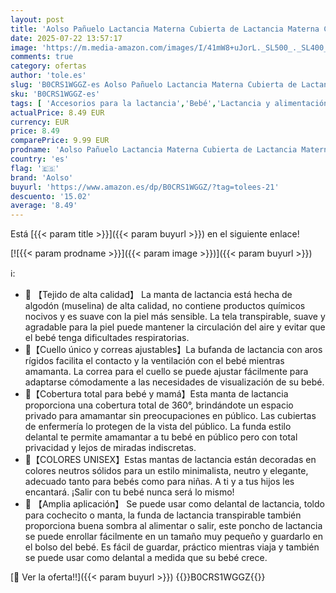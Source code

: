 ```yaml
---
layout: post
title: 'Aolso Pañuelo Lactancia Materna Cubierta de Lactancia Materna Capa de Lactancia con Correas Ajustables  Cuidado de Privacidad de Cobertura Total Funda de Lactancia de Muselina-Caqui'
date: 2025-07-22 13:57:17
image: 'https://m.media-amazon.com/images/I/41mW8+uJorL._SL500_._SL400_.jpg'
comments: true
category: ofertas
author: 'tole.es'
slug: 'B0CRS1WGGZ-es Aolso Pañuelo Lactancia Materna Cubierta de Lactancia...'
sku: 'B0CRS1WGGZ-es'
tags: [ 'Accesorios para la lactancia','Bebé','Lactancia y alimentación','Mantas de lactancia','aolso','lactancia','🇪🇸', ]
actualPrice: 8.49 EUR
currency: EUR
price: 8.49
comparePrice: 9.99 EUR
prodname: 'Aolso Pañuelo Lactancia Materna Cubierta de Lactancia Materna Capa de Lactancia con Correas Ajustables  Cuidado de Privacidad de Cobertura Total Funda de Lactancia de Muselina-Caqui'
country: 'es'
flag: '🇪🇸'
brand: 'Aolso'
buyurl: 'https://www.amazon.es/dp/B0CRS1WGGZ/?tag=tolees-21'
descuento: '15.02'
average: '8.49'
---
```


Está [{{< param title >}}]({{< param buyurl >}}) en el siguiente enlace!

[![{{< param prodname >}}]({{< param image >}})]({{< param buyurl >}})

ℹ️:

- 👼 【Tejido de alta calidad】 La manta de lactancia está hecha de algodón (muselina) de alta calidad, no contiene productos químicos nocivos y es suave con la piel más sensible. La tela transpirable, suave y agradable para la piel puede mantener la circulación del aire y evitar que el bebé tenga dificultades respiratorias.
- 👼【Cuello único y correas ajustables】La bufanda de lactancia con aros rígidos facilita el contacto y la ventilación con el bebé mientras amamanta. La correa para el cuello se puede ajustar fácilmente para adaptarse cómodamente a las necesidades de visualización de su bebé.
- 👼【Cobertura total para bebé y mamá】Esta manta de lactancia proporciona una cobertura total de 360°, brindándote un espacio privado para amamantar sin preocupaciones en público. Las cubiertas de enfermería lo protegen de la vista del público. La funda estilo delantal te permite amamantar a tu bebé en público pero con total privacidad y lejos de miradas indiscretas.
- 👼【COLORES UNISEX】Estas mantas de lactancia están decoradas en colores neutros sólidos para un estilo minimalista, neutro y elegante, adecuado tanto para bebés como para niñas. A ti y a tus hijos les encantará. ¡Salir con tu bebé nunca será lo mismo!
- 👼 【Amplia aplicación】 Se puede usar como delantal de lactancia, toldo para cochecito o manta, la funda de lactancia transpirable también proporciona buena sombra al alimentar o salir, este poncho de lactancia se puede enrollar fácilmente en un tamaño muy pequeño y guardarlo en el bolso del bebé. Es fácil de guardar, práctico mientras viaja y también se puede usar como delantal a medida que su bebé crece.

[🛒 Ver la oferta!!]({{< param buyurl >}})
{{<world>}}B0CRS1WGGZ{{</world>}}
